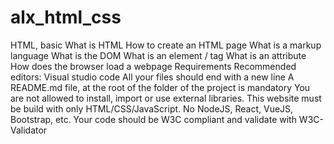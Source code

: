 # alx_html_css
HTML, basic
What is HTML
How to create an HTML page
What is a markup language
What is the DOM
What is an element / tag
What is an attribute
How does the browser load a webpage
Requirements
Recommended editors: Visual studio code
All your files should end with a new line
A README.md file, at the root of the folder of the project is mandatory
You are not allowed to install, import or use external libraries. This website must be build with only HTML/CSS/JavaScript. No NodeJS, React, VueJS, Bootstrap, etc.
Your code should be W3C compliant and validate with W3C-Validator

